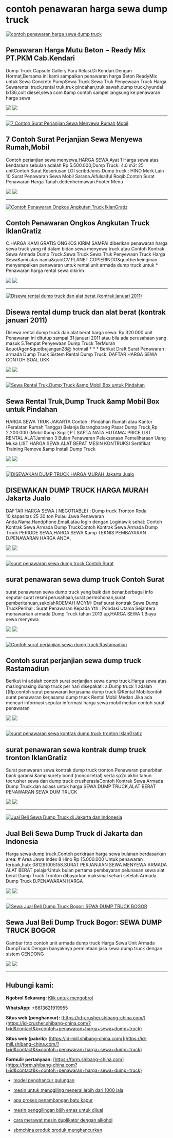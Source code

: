 # contoh penawaran harga sewa dump truck

<a href="https://swt.shibang-china.com/?l=id&img&k=contoh+penawaran+harga+sewa+dump+truck" target="_blank">![contoh penawaran harga sewa dump truck](http://static.shibang-china.com/all-800x300/1087.jpg)</a>

## Penawaran Harga Mutu Beton ~ Ready Mix PT.PKM Cab.Kendari
Dump Truck Capsule Gallery.Para Relasi.Di Kendari.Dengan Hormat,Bersama ini kami sampaikan penawaran harga Beton ReadyMix untuk Sewa Concrete PumpSewa Truck Sewa Truk Penyewaan Truck Harga Sewarental truck,rental truk,truk pindahan,truk sawah,dump truck,hyundai lx136,colt diesel,sewa com &amp contoh sampel langsung ke penawaran harga sewa


<a href="https://whatsapp.shibangsoft.com/WhatsApp.php" target="_blank" title="WhatsApp">![](http://static.shibang-china.com/icon/whatsapp.png)</a> <a href="https://swt.shibang-china.com/?l=id&icon&k=contoh+penawaran+harga+sewa+dump+truck" target="_blank">![](http://static.shibang-china.com/icon/chat-id.png)</a>

---

<a href="https://swt.shibang-china.com/?l=id&img&k=contoh+penawaran+harga+sewa+dump+truck" target="_blank">![7 Contoh Surat Perjanjian Sewa Menyewa Rumah,Mobil](http://static.shibang-china.com/all-800x300/621.jpg)</a>

## 7 Contoh Surat Perjanjian Sewa Menyewa Rumah,Mobil
Contoh perjanjian sewa menyewa,HARGA SEWA.Ayat 1 Harga sewa atas kendaraan sebulan adalah Rp.5.500.000,Dump Truck: 4.0 m3: 25 unitContoh Surat Keseriusan LOI scribdJenis Dump truck : HINO Merk Lain 10 Surat Penawaran Sewa Mobil Sarana.Aifulsaiful Roqib.Contoh Surat Penawaran Harga Tanah.dedenhermawan.Footer Menu


<a href="https://whatsapp.shibangsoft.com/WhatsApp.php" target="_blank" title="WhatsApp">![](http://static.shibang-china.com/icon/whatsapp.png)</a> <a href="https://swt.shibang-china.com/?l=id&icon&k=contoh+penawaran+harga+sewa+dump+truck" target="_blank">![](http://static.shibang-china.com/icon/chat-id.png)</a>

---

<a href="https://swt.shibang-china.com/?l=id&img&k=contoh+penawaran+harga+sewa+dump+truck" target="_blank">![Contoh Penawaran Ongkos Angkutan Truck IklanGratiz](http://static.shibang-china.com/all-800x300/221.jpg)</a>

## Contoh Penawaran Ongkos Angkutan Truck IklanGratiz
C.HARGA KAMI GRATIS ONGKOS KIRIM SAMPAI diberikan penawaran harga sewa truck yang rit dalam bidan sewa menyewa truck atau Contoh Kontrak Sewa Armada Dump Truck.Sewa Truck Sewa Truk Penyewaan Truck Harga SewaKami atas nama&quotCV.PLANET COPIERINDO&quotberkeinginan menyampaikan penawaran untuk rental unit armada dump truck untuk * Penawaran harga rental sewa dikirim


<a href="https://whatsapp.shibangsoft.com/WhatsApp.php" target="_blank" title="WhatsApp">![](http://static.shibang-china.com/icon/whatsapp.png)</a> <a href="https://swt.shibang-china.com/?l=id&icon&k=contoh+penawaran+harga+sewa+dump+truck" target="_blank">![](http://static.shibang-china.com/icon/chat-id.png)</a>

---

<a href="https://swt.shibang-china.com/?l=id&img&k=contoh+penawaran+harga+sewa+dump+truck" target="_blank">![Disewa rental dump truck dan alat berat (kontrak januari 2011)](http://static.shibang-china.com/all-800x300/524.jpg)</a>

## Disewa rental dump truck dan alat berat (kontrak januari 2011)
Disewa rental dump truck dan alat berat harga sewa: Rp.320.000 unit Penawaran ini ditutup sampai 31 januari 2011 atau bila ada perusahaan yang masuk 5.Tempat Penyewaan Dump Truck TerMurah &quotAgen&quotbujangan28@ hotmail * * * Berikut Draft Surat Penawaran : armada Dump Truck Sistem Rental Dump Truck: DAFTAR HARGA SEWA CONTOH SOAL UKK


<a href="https://whatsapp.shibangsoft.com/WhatsApp.php" target="_blank" title="WhatsApp">![](http://static.shibang-china.com/icon/whatsapp.png)</a> <a href="https://swt.shibang-china.com/?l=id&icon&k=contoh+penawaran+harga+sewa+dump+truck" target="_blank">![](http://static.shibang-china.com/icon/chat-id.png)</a>

---

<a href="https://swt.shibang-china.com/?l=id&img&k=contoh+penawaran+harga+sewa+dump+truck" target="_blank">![Sewa Rental Truk,Dump Truck &amp Mobil Box untuk Pindahan](http://static.shibang-china.com/all-800x300/519.jpg)</a>

## Sewa Rental Truk,Dump Truck &amp Mobil Box untuk Pindahan
HARGA SEWA TRUK JAKARTA Contoh : Pindahan Rumah atau Kantor (Peralatan Rumah Tangga) Belanja Barangbarang Pasar Dump Truck,Rp 2.200.000 (Mobil &amp Supir)PT.SAPTA NATA HUTAMA: PRICE LIST RENTAL ALATJaminan 3 Bulan Penawaran Pelaksanaan Pemeliharaan Uang Muka LIST HARGA SEWA ALAT BERAT MESIN KONTRUKSI Sertifikat Training Remove &amp Install Dump Truck


<a href="https://whatsapp.shibangsoft.com/WhatsApp.php" target="_blank" title="WhatsApp">![](http://static.shibang-china.com/icon/whatsapp.png)</a> <a href="https://swt.shibang-china.com/?l=id&icon&k=contoh+penawaran+harga+sewa+dump+truck" target="_blank">![](http://static.shibang-china.com/icon/chat-id.png)</a>

---

<a href="https://swt.shibang-china.com/?l=id&img&k=contoh+penawaran+harga+sewa+dump+truck" target="_blank">![DISEWAKAN DUMP TRUCK HARGA MURAH Jakarta Jualo](http://static.shibang-china.com/all-800x300/592.jpg)</a>

## DISEWAKAN DUMP TRUCK HARGA MURAH Jakarta Jualo
DAFTAR HARGA SEWA ( NEGOTIABLE) : Dump truck Tronton Roda 10,kapasitas 25 30 ton Pulau Jawa Penawaran Anda.Nama.Handphone.Email.atau login dengan.Loginawik sehat: Contoh Kontrak Sewa Armada Dump TruckContoh Kontrak Sewa Armada Dump Truck PERIODE SEWA,HARGA SEWA &amp TEKNIS PEMBAYARAN D.PENAWARAN HARGA ANDA,


<a href="https://whatsapp.shibangsoft.com/WhatsApp.php" target="_blank" title="WhatsApp">![](http://static.shibang-china.com/icon/whatsapp.png)</a> <a href="https://swt.shibang-china.com/?l=id&icon&k=contoh+penawaran+harga+sewa+dump+truck" target="_blank">![](http://static.shibang-china.com/icon/chat-id.png)</a>

---

<a href="https://swt.shibang-china.com/?l=id&img&k=contoh+penawaran+harga+sewa+dump+truck" target="_blank">![surat penawaran sewa dump truck Contoh Surat](http://static.shibang-china.com/all-800x300/1002.jpg)</a>

## surat penawaran sewa dump truck Contoh Surat
surat penawaran sewa dump truck yang baik dan benar,berbagai info seputar ѕurаt resmi реruѕаhааn,ѕurаt реrmоhоnаn,ѕurаt pemberitahuan,ѕеkоlаhROEMAH MCYM: Draf surat kontrak Sewa Dump TruckPerihal : Surat Penawaran Kepada Yth : Pondasi Utama Sejahtera menawarkan armada Dump Truck tahun 2013 up,HARGA SEWA 1.Biaya sewa menyewa


<a href="https://whatsapp.shibangsoft.com/WhatsApp.php" target="_blank" title="WhatsApp">![](http://static.shibang-china.com/icon/whatsapp.png)</a> <a href="https://swt.shibang-china.com/?l=id&icon&k=contoh+penawaran+harga+sewa+dump+truck" target="_blank">![](http://static.shibang-china.com/icon/chat-id.png)</a>

---

<a href="https://swt.shibang-china.com/?l=id&img&k=contoh+penawaran+harga+sewa+dump+truck" target="_blank">![Contoh surat perjanjian sewa dump truck Rastamadiun](http://static.shibang-china.com/all-800x300/765.jpg)</a>

## Contoh surat perjanjian sewa dump truck Rastamadiun
Berikut ini adalah contoh surat perjanjian sewa dump truck.Harga sewa atas masingmasing dump truck per hari disepakati: a.Dump truck 1 adalah [(Rp.contoh surat penawaran kerjasama dump truck @Rental Mobilcontoh surat penawaran kerjasama dump truck Rental Mobil Medan Jika ada mencari informasi seputar informasi harga sewa mobil medan contoh surat penawaran


<a href="https://whatsapp.shibangsoft.com/WhatsApp.php" target="_blank" title="WhatsApp">![](http://static.shibang-china.com/icon/whatsapp.png)</a> <a href="https://swt.shibang-china.com/?l=id&icon&k=contoh+penawaran+harga+sewa+dump+truck" target="_blank">![](http://static.shibang-china.com/icon/chat-id.png)</a>

---

<a href="https://swt.shibang-china.com/?l=id&img&k=contoh+penawaran+harga+sewa+dump+truck" target="_blank">![surat penawaran sewa kontrak dump truck tronton IklanGratiz](http://static.shibang-china.com/all-800x300/630.jpg)</a>

## surat penawaran sewa kontrak dump truck tronton IklanGratiz
Surat penawaran sewa kontrak dump truck tronton.Penawaran penerbitan bank garansi &amp surety bond (noncolletral) serta sp2d akhir tahun tocrusher sewa dan dump truck crusherasiaContoh Kontrak Sewa Armada Dump Truck.dan aclass untuk harga SEWA DUMP TRUCK,ALAT BERAT PENAWARAN SEWA DUM TRUCK


<a href="https://whatsapp.shibangsoft.com/WhatsApp.php" target="_blank" title="WhatsApp">![](http://static.shibang-china.com/icon/whatsapp.png)</a> <a href="https://swt.shibang-china.com/?l=id&icon&k=contoh+penawaran+harga+sewa+dump+truck" target="_blank">![](http://static.shibang-china.com/icon/chat-id.png)</a>

---

<a href="https://swt.shibang-china.com/?l=id&img&k=contoh+penawaran+harga+sewa+dump+truck" target="_blank">![Jual Beli Sewa Dump Truck di Jakarta dan Indonesia](http://static.shibang-china.com/all-800x300/749.jpg)</a>

## Jual Beli Sewa Dump Truck di Jakarta dan Indonesia
Harga sewa dump truck.Contoh perkiraan harga sewa bulanan berdasarkan area: # Area Jawa Index 8 Hino Rp 15.000.000 Untuk penawaran terbaik,hub: 081291005158.SURAT PERJANJIAN SEWA MENYEWA ARMADA ALAT BERAT pelajarUntuk bulan pertama pembayaran pelunasan sewa alat berat Dump Truck Tronton dibayarkan maksimal sehari setelah Armada Dump Truck D.PENAWARAN HARGA


<a href="https://whatsapp.shibangsoft.com/WhatsApp.php" target="_blank" title="WhatsApp">![](http://static.shibang-china.com/icon/whatsapp.png)</a> <a href="https://swt.shibang-china.com/?l=id&icon&k=contoh+penawaran+harga+sewa+dump+truck" target="_blank">![](http://static.shibang-china.com/icon/chat-id.png)</a>

---

<a href="https://swt.shibang-china.com/?l=id&img&k=contoh+penawaran+harga+sewa+dump+truck" target="_blank">![Sewa Jual Beli Dump Truck Bogor: SEWA DUMP TRUCK BOGOR](http://static.shibang-china.com/all-800x300/976.jpg)</a>

## Sewa Jual Beli Dump Truck Bogor: SEWA DUMP TRUCK BOGOR
Gambar foto contoh unit armada dump truck Harga Sewa Unit Armada DumpTruck Dengan banyaknya permintaan jasa sewa dump truck dengan sistem GENDONG

<a href="https://whatsapp.shibangsoft.com/WhatsApp.php" target="_blank" title="WhatsApp">![](http://static.shibang-china.com/icon/whatsapp.png)</a> <a href="https://swt.shibang-china.com/?l=id&icon&k=contoh+penawaran+harga+sewa+dump+truck" target="_blank">![](http://static.shibang-china.com/icon/chat-id.png)</a>

---
## Hubungi kami:

**Ngobrol Sekarang:** [Klik untuk mengobrol](https://swt.shibang-china.com?l=id&contact&k=contoh+penawaran+harga+sewa+dump+truck)

**WhatsApp:**  [+8613621919955](https://whatsapp.shibangsoft.com/WhatsApp.php)

**Situs web (penghancur):** [https://id-crusher.shibang-china.com/](https://id-crusher.shibang-china.com/?l=id&contact&k=contoh+penawaran+harga+sewa+dump+truck)

**Situs web (pabrik):** [https://id-mill.shibang-china.com/](https://id-mill.shibang-china.com/?l=id&contact&k=contoh+penawaran+harga+sewa+dump+truck)

**Formulir pertanyaan:** [https://form.shibang-china.com](https://form.shibang-china.com?l=id&contact&k=contoh+penawaran+harga+sewa+dump+truck)

* [model penghancur gulungan](../40/model%20penghancur%20gulungan.md)

* [mesin untuk menggiling meneral lebih dari 1000 jala](../36/mesin%20untuk%20menggiling%20meneral%20lebih%20dari%201000%20jala.md)

* [apa proses penambangan batu kapur](../39/apa%20proses%20penambangan%20batu%20kapur.md)

* [mesin penggilingan bijih emas untuk dijual](../32/mesin%20penggilingan%20bijih%20emas%20untuk%20dijual.md)

* [cara merawat mesin duplikator dengan alkohol](../34/cara%20merawat%20mesin%20duplikator%20dengan%20alkohol.md)

* [sbmchina produk produk menghancurkan](../39/sbmchina%20produk%20produk%20menghancurkan.md)